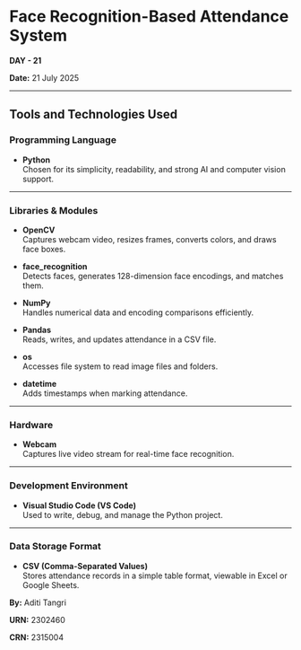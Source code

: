 # Face Recognition-Based Attendance System  
**DAY - 21**

**Date:** 21 July 2025  

---

## Tools and Technologies Used

### Programming Language
- **Python**  
  Chosen for its simplicity, readability, and strong AI and computer vision support.

---

### Libraries & Modules

- **OpenCV**  
  Captures webcam video, resizes frames, converts colors, and draws face boxes.

- **face_recognition**  
  Detects faces, generates 128-dimension face encodings, and matches them.

- **NumPy**  
  Handles numerical data and encoding comparisons efficiently.

- **Pandas**  
  Reads, writes, and updates attendance in a CSV file.

- **os**  
  Accesses file system to read image files and folders.

- **datetime**  
  Adds timestamps when marking attendance.

---

### Hardware
- **Webcam**  
  Captures live video stream for real-time face recognition.

---

### Development Environment
- **Visual Studio Code (VS Code)**  
  Used to write, debug, and manage the Python project.

---

### Data Storage Format
- **CSV (Comma-Separated Values)**  
  Stores attendance records in a simple table format, viewable in Excel or Google Sheets.




**By:** Aditi Tangri 

**URN:** 2302460 

**CRN:** 2315004  

